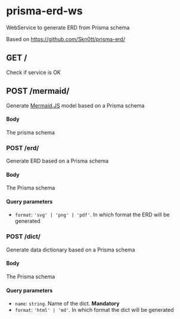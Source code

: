 # prisma-erd-ws
WebService to generate ERD from Prisma schema

Based on https://github.com/Skn0tt/prisma-erd/

## GET /

Check if service is OK

## POST /mermaid/

Generate [Mermaid.JS](https://mermaid.js.org/) model based on a Prisma schema

#### Body

The prisma schema

### POST /erd/

Generate ERD based on a Prisma schema

#### Body

The Prisma schema

#### Query parameters

- `format`: `'svg' | 'png' | 'pdf'`. In which format the ERD will be generated

### POST /dict/

Generate data dictionary based on a Prisma schema

#### Body

The Prisma schema

#### Query parameters

- `name`: `string`. Name of the dict. **Mandatory**
- `format`: `'html' | 'md'`. In which format the dict will be generated
